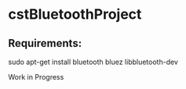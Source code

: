 # cstBluetoothProject

## Requirements:
sudo apt-get install bluetooth bluez libbluetooth-dev

Work in Progress
